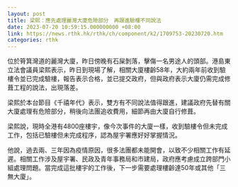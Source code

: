 ```yaml
---
layout: post
title: 梁熙：應先處理麗灣大廈危險部分　再跟進驗樓不同說法
date: 2023-07-20 10:59:15.000000000 +08:00
link: https://news.rthk.hk/rthk/ch/component/k2/1709753-20230720.htm
categories: rthk
---
```


位於筲箕灣道的麗灣大廈，昨日傍晚有石屎剝落，擊傷一名男途人的頭部。港島東立法會議員梁熙表示，昨日到現場了解，相關大廈樓齡58年，大約兩年前收到驗樓令並已完成驗樓，報告表示合格，並已提交政府，但與政府表示大廈仍需完成修葺工程的說法，出現落差。

梁熙於本台節目《千禧年代》表示，雙方有不同說法值得跟進，建議政府先替有關大廈處理有危險部分，稍後向法團追收費用，細節再由大廈自行修葺。

梁熙說，現時全港有4800座樓宇，像今次事件的大廈一樣，收到驗樓令但未完成工作，包括已驗樓但未完成程序，認為屋宇署應好好掌握情況。

他說，過去兩、三年因為疫情原因，很多法團都未能開會，以致不少相關工作有延遲。相關工作涉及屋宇署、民政及青年事務局和巿建局，政府應考慮成立跨部門小組處理問題。當完成這批樓宇的工作後，下一步需要處理樓齡達50年或其他「三無大廈」。
